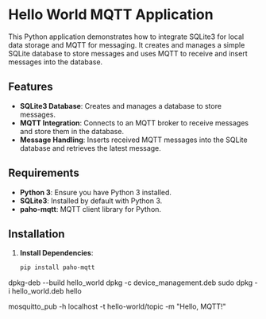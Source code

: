 # Hello World MQTT Application

This Python application demonstrates how to integrate SQLite3 for local data storage and MQTT for messaging. It creates and manages a simple SQLite database to store messages and uses MQTT to receive and insert messages into the database.

## Features

- **SQLite3 Database**: Creates and manages a database to store messages.
- **MQTT Integration**: Connects to an MQTT broker to receive messages and store them in the database.
- **Message Handling**: Inserts received MQTT messages into the SQLite database and retrieves the latest message.

## Requirements

- **Python 3**: Ensure you have Python 3 installed.
- **SQLite3**: Installed by default with Python 3.
- **paho-mqtt**: MQTT client library for Python.

## Installation

1. **Install Dependencies**:

   ```bash
   pip install paho-mqtt


dpkg-deb --build hello_world
dpkg -c device_management.deb
sudo dpkg -i hello_world.deb
hello

mosquitto_pub -h localhost -t hello-world/topic -m "Hello, MQTT!"
